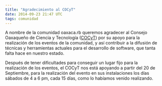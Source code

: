 ```yaml
---
title: "Agradecimiento al COCyT"
date: 2014-09-23 21:47 UTC
tags: comunidad
---
```


A nombre de la comunidad oaxaca.rb queremos agradecer al Consejo Oaxaqueño de Ciencia y Tecnología ([COCyT](http://www.cocyt.oaxaca.gob.mx/)) por su apoyo para la realización de los eventos de la comunidad, y así contribuir a la difusión de técnicas y herramientas actuales para el desarrollo de software, que tanta falta hace en nuestro estado.

Después de tener dificultades para conseguir un lugar fijo para la realización de los eventos, el COCyT nos está apoyando a partir del 20 de Septiembre, para la realización del evento en sus instalaciones los días sábados de 4 a 6 pm, cada 15 días, como lo habíamos venido realizando.
